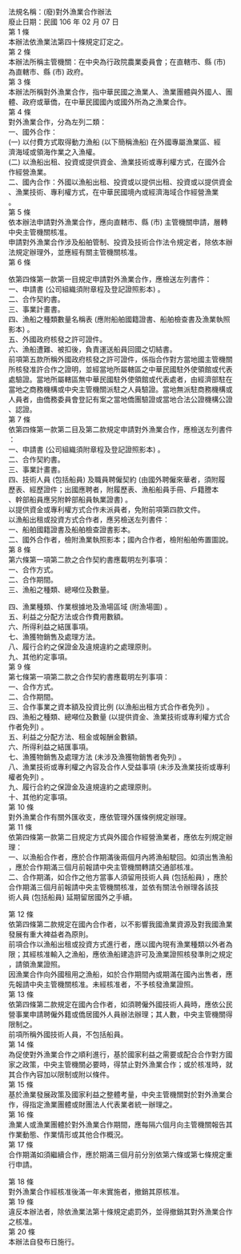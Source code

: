 法規名稱：(廢)對外漁業合作辦法  
廢止日期：民國 106 年 02 月 07 日  
第 1 條  
本辦法依漁業法第四十條規定訂定之。  
第 2 條  
本辦法所稱主管機關：在中央為行政院農業委員會；在直轄市、縣 (市)  
為直轄市、縣 (市) 政府。  
第 3 條  
本辦法所稱對外漁業合作，指中華民國之漁業人、漁業團體與外國人、團  
體、政府或華僑，在中華民國國內或國外所為之漁業合作。  
第 4 條  
對外漁業合作，分為左列二類：  
一、國外合作：  
(一) 以付費方式取得動力漁船 (以下簡稱漁船) 在外國專屬漁業區、經  
濟海域或領海作業之入漁權。  
(二) 以漁船出租、投資或提供資金、漁業技術或專利權方式，在國外合  
作經營漁業。  
二、國內合作：外國以漁船出租、投資或以提供出租、投資或以提供資金  
、漁業技術、專利權方式，在中華民國境內或經濟海域合作經營漁業  
。  
第 5 條  
依本辦法申請對外漁業合作，應向直轄市、縣 (市) 主管機關申請，層轉  
中央主管機關核准。  
申請對外漁業合作涉及船舶管制、投資及技術合作法令規定者，除依本辦  
法規定辦理外，並應經有關主管機關核准。  
第 6 條  


依第四條第一款第一目規定申請對外漁業合作，應檢送左列書件：  
一、申請書 (公司組織須附章程及登記證照影本) 。  
二、合作契約書。  
三、事業計畫書。  
四、漁船之種類數量名稱表 (應附船舶國籍證書、船舶檢查書及漁業執照  
影本) 。  
五、外國政府核發之許可證件。  
六、漁船遭難、被扣後，負責運送船員回國之切結書。  
前項第五款所稱外國政府核發之許可證件，係指合作對方當地國主管機關  
所核發准許合作之證明，並經當地所屬轄區之中華民國駐外使領館或代表  
處驗證。當地所屬轄區無中華民國駐外使領館或代表處者，由經濟部駐在  
當地之商務機構或中央主管機關派駐之人員驗證。當地無派駐商務機構或  
人員者，由僑務委員會登記有案之當地僑團驗證或當地合法公證機構公證  
、認證。  
第 7 條  
依第四條第一款第二目及第二款規定申請對外漁業合作，應檢送左列書件  
：  
一、申請書 (公司組織須附章程及登記證照影本) 。  
二、合作契約書。  
三、事業計畫書。  
四、技術人員 (包括船員) 及職員聘僱契約 (由國外聘僱來華者，須附履  
歷表、經歷證件；出國應聘者，附履歷表、漁船船員手冊、戶籍謄本  
、幹部船員應另附幹部船員執業證書) 。  
以提供資金或專利權方式合作未派員者，免附前項第四款文件。  
以漁船出租或投資方式合作者，應另檢送左列書件：  
一、船舶國籍證書及船舶檢查證書影本。  
二、國外合作者，檢附漁業執照影本；國內合作者，檢附船舶佈置圖說。  
第 8 條  
第六條第一項第二款之合作契約書應載明左列事項：  
一、合作方式。  
二、合作期間。  
三、漁船之種類、總噸位及數量。  


四、漁業種類、作業根據地及漁場區域 (附漁場圖) 。  
五、利益之分配方法或合作費用數額。  
六、所得利益之結匯事項。  
七、漁獲物銷售及處理方法。  
八、履行合約之保證金及違規違約之處理原則。  
九、其他約定事項。  
第 9 條  
第七條第一項第二款之合作契約書應載明左列事項：  
一、合作方式。  
二、合作期間。  
三、合作事業之資本額及投資比例 (以漁船出租方式合作者免列) 。  
四、漁船之種類、總噸位及數量 (以提供資金、漁業技術或專利權方式合  
作者免列) 。  
五、利益之分配方法、租金或報酬金數額。  
六、所得利益之結匯事項。  
七、漁獲物銷售及處理方法 (未涉及漁獲物銷售者免列) 。  
八、漁業技術或專利權之內容及合作人受益事項 (未涉及漁業技術或專利  
權者免列) 。  
九、履行合約之保證金及違規違約之處理原則。  
十、其他約定事項。  
第 10 條  
對外漁業合作有關外匯收支，應依管理外匯條例規定辦理。  
第 11 條  
依第四條第一款第二目規定方式與外國合作經營漁業者，應依左列規定辦  
理：  
一、以漁船合作者，應於合作期滿後兩個月內將漁船駛回。如須出售漁船  
，應於合作期滿三個月前報請中央主管機關轉請交通部核准。  
二、合作期滿，如合作之他方當事人須留用技術人員 (包括船員) ，應於  
合作期滿三個月前報請中央主管機關核准，並依有關法令辦理各該技  
術人員 (包括船員) 延期留居國外之手續。  


第 12 條  
依第四條第二款規定在國內合作者，以不影響我國漁業資源及對我國漁業  
發展有重大裨益者為原則。  
前項合作以漁船出租或投資方式進行者，應以國內現有漁業種類以外者為  
限；其經核准輸入之漁船，應依漁船建造許可及漁業證照核發準則之規定  
，請領漁業證照。  
因漁業合作向外國租用之漁船，如於合作期間內或期滿在國內出售者，應  
先報請中央主管機關核准。未經核准者，不予核發漁業證照。  
第 13 條  
依第四條第二款規定在國內合作者，如須聘僱外國技術人員時，應依公民  
營事業申請聘僱外籍或僑居國外人員辦法辦理；其人數，中央主管機關得  
限制之。  
前項所稱外國技術人員，不包括船員。  
第 14 條  
為促使對外漁業合作之順利進行，基於國家利益之需要或配合合作對方國  
家之政策，中央主管機關必要時，得禁止對外漁業合作；或於核准時，就  
其合作內容加以限制或附以條件。  
第 15 條  
基於漁業發展政策及國家利益之整體考量，中央主管機關對於對外漁業合  
作，得指定漁業團體或財團法人代表業者統一辦理之。  
第 16 條  
漁業人或漁業團體於對外漁業合作期間，應每隔六個月向主管機關報告其  
作業動態、作業情形或其他合作概況。  
第 17 條  
合作期滿如須繼續合作，應於期滿三個月前分別依第六條或第七條規定重  
行申請。  


第 18 條  
對外漁業合作經核准後滿一年未實施者，撤銷其原核准。  
第 19 條  
違反本辦法者，除依漁業法第十條規定處罰外，並得撤銷其對外漁業合作  
之核准。  
第 20 條  
本辦法自發布日施行。  


